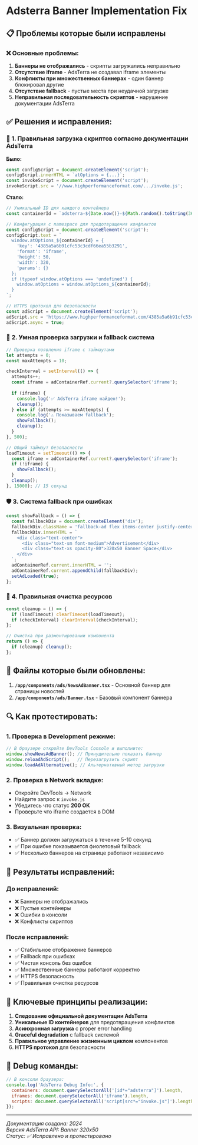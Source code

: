 # Adsterra Banner Implementation Fix

## 📋 Проблемы которые были исправлены

### ❌ **Основные проблемы:**
1. **Баннеры не отображались** - скрипты загружались неправильно
2. **Отсутствие iframe** - AdsTerra не создавал iframe элементы 
3. **Конфликты при множественных баннерах** - один баннер блокировал другие
4. **Отсутствие fallback** - пустые места при неудачной загрузке
5. **Неправильная последовательность скриптов** - нарушение документации AdsTerra

## ✅ **Решения и исправления:**

### 🔧 **1. Правильная загрузка скриптов согласно документации AdsTerra**

**Было:**
```javascript
const configScript = document.createElement('script');
configScript.innerHTML = `atOptions = {...}`;
const invokeScript = document.createElement('script');
invokeScript.src = '//www.highperformanceformat.com/.../invoke.js';
```

**Стало:**
```javascript
// Уникальный ID для каждого контейнера
const containerId = `adsterra-${Date.now()}-${Math.random().toString(36).substr(2, 9)}`;

// Конфигурация с namespace для предотвращения конфликтов
const configScript = document.createElement('script');
configScript.text = `
  window.atOptions_${containerId} = {
    'key': '4385a5a6b91cfc53c3cdf66ea55b3291',
    'format': 'iframe',
    'height': 50,
    'width': 320,
    'params': {}
  };
  if (typeof window.atOptions === 'undefined') {
    window.atOptions = window.atOptions_${containerId};
  }
`;

// HTTPS протокол для безопасности
const adScript = document.createElement('script');
adScript.src = 'https://www.highperformanceformat.com/4385a5a6b91cfc53c3cdf66ea55b3291/invoke.js';
adScript.async = true;
```

### 🎯 **2. Умная проверка загрузки и fallback система**

```javascript
// Проверка появления iframe с таймаутами
let attempts = 0;
const maxAttempts = 10;

checkInterval = setInterval(() => {
  attempts++;
  const iframe = adContainerRef.current?.querySelector('iframe');
  
  if (iframe) {
    console.log('✅ AdsTerra iframe найден!');
    cleanup();
  } else if (attempts >= maxAttempts) {
    console.log('⚠️ Показываем fallback');
    showFallback();
    cleanup();
  }
}, 500);

// Общий таймаут безопасности
loadTimeout = setTimeout(() => {
  const iframe = adContainerRef.current?.querySelector('iframe');
  if (!iframe) {
    showFallback();
  }
  cleanup();
}, 15000); // 15 секунд
```

### 🛡️ **3. Система fallback при ошибках**

```javascript
const showFallback = () => {
  const fallbackDiv = document.createElement('div');
  fallbackDiv.className = 'fallback-ad flex items-center justify-center bg-gradient-to-r from-blue-600 to-purple-600 text-white rounded-lg h-[50px] w-[320px]';
  fallbackDiv.innerHTML = `
    <div class="text-center">
      <div class="text-sm font-medium">Advertisement</div>
      <div class="text-xs opacity-80">320x50 Banner Space</div>
    </div>
  `;
  adContainerRef.current.innerHTML = '';
  adContainerRef.current.appendChild(fallbackDiv);
  setAdLoaded(true);
};
```

### 🧹 **4. Правильная очистка ресурсов**

```javascript
const cleanup = () => {
  if (loadTimeout) clearTimeout(loadTimeout);
  if (checkInterval) clearInterval(checkInterval);
};

// Очистка при размонтировании компонента
return () => {
  if (cleanup) cleanup();
};
```

## 📁 **Файлы которые были обновлены:**

1. **`/app/components/ads/NewsAdBanner.tsx`** - Основной баннер для страницы новостей
2. **`/app/components/ads/Banner.tsx`** - Базовый компонент баннера

## 🔍 **Как протестировать:**

### **1. Проверка в Development режиме:**
```javascript
// В браузере откройте DevTools Console и выполните:
window.showNewsAdBanner(); // Принудительно показать баннер
window.reloadAdScript();   // Перезагрузить скрипт
window.loadAdAlternative(); // Альтернативный метод загрузки
```

### **2. Проверка в Network вкладке:**
- Откройте DevTools → Network
- Найдите запрос к `invoke.js`
- Убедитесь что статус **200 OK**
- Проверьте что iframe создается в DOM

### **3. Визуальная проверка:**
- ✅ Баннер должен загружаться в течение 5-10 секунд
- ✅ При ошибке показывается фиолетовый fallback
- ✅ Несколько баннеров на странице работают независимо

## 🚀 **Результаты исправлений:**

### **До исправлений:**
- ❌ Баннеры не отображались
- ❌ Пустые контейнеры
- ❌ Ошибки в консоли
- ❌ Конфликты скриптов

### **После исправлений:**
- ✅ Стабильное отображение баннеров
- ✅ Fallback при ошибках
- ✅ Чистая консоль без ошибок  
- ✅ Множественные баннеры работают корректно
- ✅ HTTPS безопасность
- ✅ Правильная очистка ресурсов

## 📖 **Ключевые принципы реализации:**

1. **Следование официальной документации AdsTerra**
2. **Уникальные ID контейнеров** для предотвращения конфликтов
3. **Асинхронная загрузка** с proper error handling
4. **Graceful degradation** с fallback системой
5. **Правильное управление жизненным циклом** компонентов
6. **HTTPS протокол** для безопасности

## 🔧 **Debug команды:**

```javascript
// В консоли браузера:
console.log('AdsTerra Debug Info:', {
  containers: document.querySelectorAll('[id*="adsterra"]').length,
  iframes: document.querySelectorAll('iframe').length,
  scripts: document.querySelectorAll('script[src*="invoke.js"]').length
});
```

---

*Документация создана: 2024*  
*Версия AdsTerra API: Banner 320x50*  
*Статус: ✅ Исправлено и протестировано*